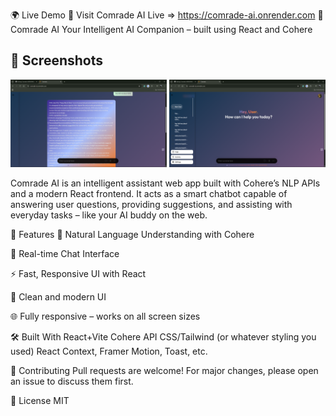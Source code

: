 🌍 Live Demo
🔗 Visit Comrade AI Live => https://comrade-ai.onrender.com
🧠 Comrade AI
Your Intelligent AI Companion – built using React and Cohere
## 📸 Screenshots  

<p align="center">
  <img src="./src/assets/Screenshot%20(190).png" alt="Home Page" width="250"/>
  <img src="./src/assets/Screenshot%20(189).png" alt="Login Page" width="250"/>
</p>


Comrade AI is an intelligent assistant web app built with Cohere’s NLP APIs and a modern React frontend. It acts as a smart chatbot capable of answering user questions, providing suggestions, and assisting with everyday tasks – like your AI buddy on the web.

🚀 Features
🤖 Natural Language Understanding with Cohere

💬 Real-time Chat Interface

⚡ Fast, Responsive UI with React

🎨 Clean and modern UI

🌐 Fully responsive – works on all screen sizes

🛠️ Built With
React+Vite
Cohere API
CSS/Tailwind (or whatever styling you used)
React Context, Framer Motion, Toast, etc.

🤝 Contributing
Pull requests are welcome! For major changes, please open an issue to discuss them first.

📜 License
MIT
